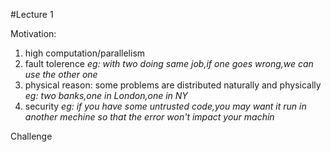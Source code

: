 #Lecture 1

Motivation:
1. high computation/parallelism
2. fault tolerence *eg: with two doing same job,if one goes wrong,we can use the other one*
3. physical reason: some problems are distributed naturally and physically *eg: two banks,one in London,one in NY*
4. security *eg: if you have some untrusted code,you may want it run in another mechine so that the error won't impact your machin*

Challenge
           
